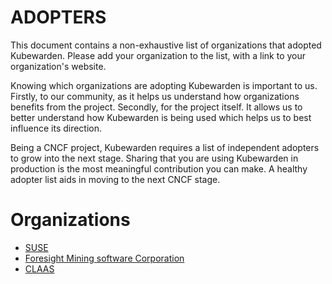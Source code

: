 # ADOPTERS

This document contains a non-exhaustive list of organizations that adopted
Kubewarden. Please add your organization to the list, with a link to your
organization's website.

Knowing which organizations are adopting Kubewarden is important to us.
Firstly, to our community, as it helps us understand how organizations
benefits from the project.
Secondly, for the project itself. It allows us to better understand how
Kubewarden is being used which helps us to best influence its direction.

Being a CNCF project, Kubewarden requires a list of independent adopters to
grow into the next stage. Sharing that you are using Kubewarden in production
is the most meaningful contribution you can make. A healthy adopter list aids in moving to the next CNCF stage.

# Organizations

- [SUSE](http://www.suse.com/)
- [Foresight Mining software Corporation](https://www.foresightmining.com/)
- [CLAAS](https://www.claas.com/)
